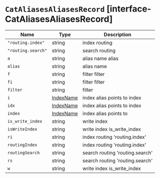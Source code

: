 # `CatAliasesAliasesRecord` [interface-CatAliasesAliasesRecord]

| Name | Type | Description |
| - | - | - |
| `"routing.index"` | string | index routing |
| `"routing.search"` | string | search routing |
| `a` | string | alias name alias |
| `alias` | string | alias name |
| `f` | string | filter filter |
| `fi` | string | filter filter |
| `filter` | string | filter |
| `i` | [IndexName](./IndexName.md) | index alias points to index |
| `idx` | [IndexName](./IndexName.md) | index alias points to index |
| `index` | [IndexName](./IndexName.md) | index alias points to |
| `is_write_index` | string | write index |
| `isWriteIndex` | string | write index is_write_index |
| `ri` | string | index routing 'routing.index' |
| `routingIndex` | string | index routing 'routing.index' |
| `routingSearch` | string | search routing 'routing.search' |
| `rs` | string | search routing 'routing.search' |
| `w` | string | write index is_write_index |
